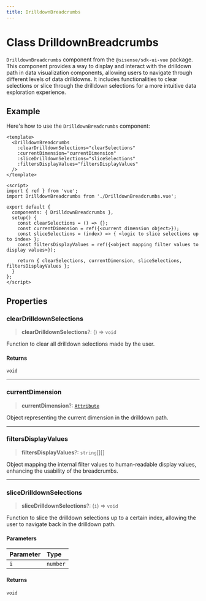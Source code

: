 ```yaml
---
title: DrilldownBreadcrumbs
---
```


# Class DrilldownBreadcrumbs

`DrilldownBreadcrumbs` component from the `@sisense/sdk-ui-vue` package.
This component provides a way to display and interact with the drilldown path in data visualization components,
allowing users to navigate through different levels of data drilldowns. It includes functionalities to clear selections
or slice through the drilldown selections for a more intuitive data exploration experience.

## Example

Here's how to use the `DrilldownBreadcrumbs` component:
```vue
<template>
  <DrilldownBreadcrumbs
    :clearDrilldownSelections="clearSelections"
    :currentDimension="currentDimension"
    :sliceDrilldownSelections="sliceSelections"
    :filtersDisplayValues="filtersDisplayValues"
  />
</template>

<script>
import { ref } from 'vue';
import DrilldownBreadcrumbs from './DrilldownBreadcrumbs.vue';

export default {
  components: { DrilldownBreadcrumbs },
  setup() {
    const clearSelections = () => {};
    const currentDimension = ref({<current dimension object>});
    const sliceSelections = (index) => { <logic to slice selections up to index> };
    const filtersDisplayValues = ref({<object mapping filter values to display values>});

    return { clearSelections, currentDimension, sliceSelections, filtersDisplayValues };
  }
};
</script>
```

## Properties

### clearDrilldownSelections

> **clearDrilldownSelections**?: () => `void`

Function to clear all drilldown selections made by the user.

#### Returns

`void`

***

### currentDimension

> **currentDimension**?: [`Attribute`](../../sdk-data/interfaces/interface.Attribute.md)

Object representing the current dimension in the drilldown path.

***

### filtersDisplayValues

> **filtersDisplayValues**?: `string`[][]

Object mapping the internal filter values to human-readable display values, enhancing the usability of the breadcrumbs.

***

### sliceDrilldownSelections

> **sliceDrilldownSelections**?: (`i`) => `void`

Function to slice the drilldown selections up to a certain index, allowing the user to navigate back in the drilldown path.

#### Parameters

| Parameter | Type |
| :------ | :------ |
| `i` | `number` |

#### Returns

`void`
